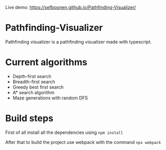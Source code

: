 Live demo: https://sefboonen.github.io/Pathfinding-Visualizer/

# Pathfinding-Visualizer

Pathfinding visualizer is a pathfinding visualizer made with typescript.

# Current algorithms

-   Depth-first search
-   Breadth-first search
-   Greedy best first search
-   A* search algorithm
-   Maze generations with random DFS

# Build steps

First of all install all the dependencies using
```npm install```

After that to build the project use webpack with the command
```npx webpack```